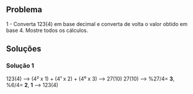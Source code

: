 ## Problema

1 - Converta 123(4) em base decimal e converta de volta o valor obtido em base 4. Mostre todos os cálculos.

## Soluções

### Solução 1

123(4) --> (4² x 1) + (4¹ x 2) + (4⁰ x 3) --> 27(10)
27(10) --> %27/4= **3**, %6/4= **2**, **1** --> 123(4)

